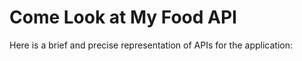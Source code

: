 # Come Look at My Food API

Here is a brief and precise representation of APIs for the application:

